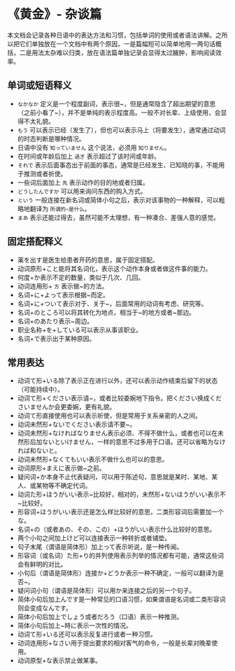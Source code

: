 # 《黄金》- 杂谈篇

本文档会记录各种日语中的表达方法和习惯，包括单词的使用或者语法讲解。之所以把它们单独放在一个文档中有两个原因，一是篇幅短可以简单地用一两句话概括，二是用法太杂难以归类，放在语法篇单独记录会显得太过臃肿，影响阅读效率。

## 单词或短语释义
* `なかなか` 定义是一个程度副词，表示很\~，但是通常隐含了超出期望的意思（之前小看了~），并不是单纯的表示程度高。一般不对长辈、上级使用，会显得不太礼貌。
* `もう` 可以表示已经（发生了），但也可以表示马上（将要发生），通常通过动词的时态判断是哪种情况。
* 日语中没有 `知っていません` 这个说法，必须用 `知りません`。
* 在时间或年龄后加上 `過ぎ` 表示超过了该时间或年龄。
* `それで` 表示后面事态出于前面的事态，通常是已经发生、已知晓的事，不能用于推测或者祈使。
* 一些词后面加上 `先` 表示动作的目的地或者归属。
* `どうしたんですか` 可以用来询问东西的购入方式。
* `という` 一般连接在新名词或简体小句之后，表示对该事物的一种解释，可以粗略地翻译为 `所谓的~是什么`。
* `まあ` 表示还能过得去，虽然可能不太理想，有一种凑合、差强人意的感觉。

## 固定搭配释义
* 薬を出す是医生给患者开药的意思，属于固定搭配。
* 动词原形+こと能将其名词化，表示这个动作本身或者做这件事的能力。
* 何度+か表示不定的数量，类似于几次、几回。
* 动词连用形+ `方` 表示做~的方法。
* 名词+に+よって表示根据~而定。
* 名词+に+ついて表示对于、关于~，后面常用的动词有考虑、研究等。
* 名词+のところ可以将其转化为地点，相当于\~的地方或者\~那边。
* 名词+のあたり表示~周边。
* 职业名称+を+している可以表示从事该职业。
* 名词+で表示出于某种原因。

## 常用表达
* 动词て形+いる除了表示正在进行以外，还可以表示动作结束后留下的状态（可能持续中）。
* 动词て形+ください表示请\~，或者比较委婉地下指令。把ください换成くださいませんか会更委婉，更有礼貌。
* 动词て形直接使用也可以表示祈使，但是常用于关系亲密的人之间。
* 动词未然形+ないでください表示请不要\~。
* 动词未然形+なければなりません表示必须、不得不做什么，或者也可以在未然形后加ないといけません，一样的意思不过多用于口语。还可以省略为なければ和ないと。
* 动词未然形+なくてもいい表示不做什么也可以的意思。
* 动词原形+まえに表示做~之前。
* 疑问词+か本身不止代表疑问，可以用于陈述句，意思就是某时、某地、某人、或某物等不确定代词。
* 动词た形+ほうがいい表示\~比较好，相对的，未然形+ないほうがいい表示不\~比较好。
* 形容词+ほうがいい表示还是怎么样比较好的意思，二类形容词后需要加一个な。
* 名词+の（或者あの、その、この）+ほうがいい表示什么比较好的意思。
* 两个小句之间加上けど可以连接表示一种转折或者铺垫。
* 句子末尾（谓语是简体形）加上って表示听说，是一种传闻。
* 形容词（或名词）た形+り的并列使用表示列举的情况都有可能，通常这些词会有鲜明的对比。
* 小句后（谓语是简体形）连接か+どうか表示一种不确定，一般可以翻译为是否~。
* 疑问词小句（谓语是简体形）可以用か来连接之后的另一个句子。
* 简体小句后加上んです是一种常见的口语习惯，如果谓语是名词或二类形容词则会变成なんです。
* 简体小句后加上でしょう或者だろう（口语）表示一种推测。
* 简体小句后加上~時に表示一次性的情况。
* 动词て形+いる还可以表示反复进行或者一种习惯。
* 动词连用形+なさい用于提出要求的相对客气的命令，一般是长辈对晚辈使用。
* 动词原型+な表示禁止做某事。
